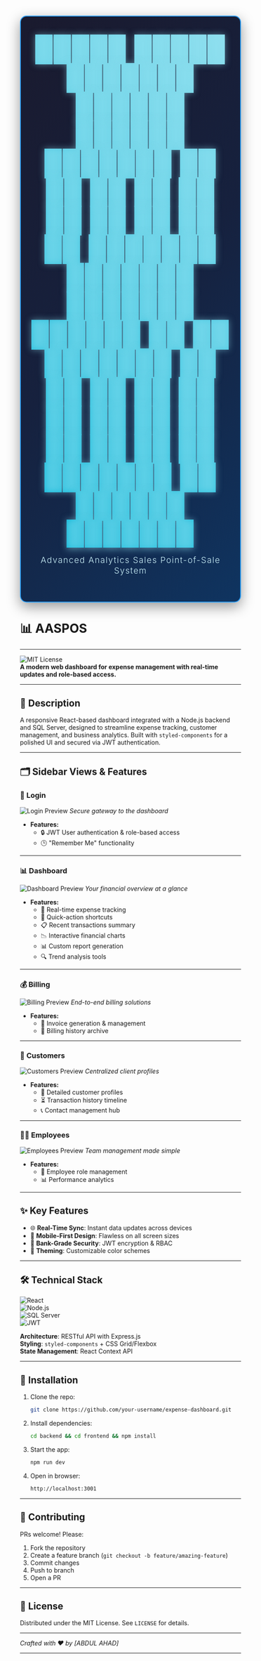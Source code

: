 <div align="center" style="
    background: linear-gradient(135deg, #1a1a2e 0%, #16213e 50%, #0f3460 100%);
    padding: 2.5rem 1rem;
    border-radius: 15px;
    box-shadow: 0 10px 30px rgba(0,0,0,0.4);
    margin: 2rem 0;
    border: 2px solid #2a9df4;
">
    <h5 style="
        font-family: 'Arial Black', sans-serif;
        font-size: 3.5rem;
        background: linear-gradient(45deg, #00b4d8 0%, #90e0ef 100%);
        -webkit-background-clip: text;
        background-clip: text;
        color: transparent;
        text-shadow: 0 0 15px rgba(144,224,239,0.5);
        letter-spacing: 2px;
        margin: 0;
    ">
 █████   █████  ███████ ██████   ██████  ███████ 
██   ██ ██   ██ ██      ██   ██ ██    ██ ██      
███████ ███████ ███████ ██████  ██    ██ ███████ 
██   ██ ██   ██      ██ ██      ██    ██      ██ 
██   ██ ██   ██ ███████ ██       ██████  ███████ 
    </h5>
    <p style="
        color: #caf0f8;
        font-size: 1.2rem;
        margin-top: 1rem;
        font-weight: 300;
        letter-spacing: 1.5px;
    ">
        Advanced Analytics Sales Point-of-Sale System
    </p>
</div>

# 📊 AASPOS

---

![MIT License](https://img.shields.io/badge/License-MIT-green.svg)  
**A modern web dashboard for expense management with real-time updates and role-based access.**

---

## 📖 Description  
A responsive React-based dashboard integrated with a Node.js backend and SQL Server, designed to streamline expense tracking, customer management, and business analytics. Built with `styled-components` for a polished UI and secured via JWT authentication.

---

## 🗂️ Sidebar Views & Features

### 🔐 **Login**  
![Login Preview](assets/login.png) *Secure gateway to the dashboard*  
- **Features:**  
  - 🔒 JWT User authentication & role-based access  
  - 🕒 "Remember Me" functionality  

---

### 📊 **Dashboard**  
![Dashboard Preview](assets/main.png) *Your financial overview at a glance*  
- **Features:**  
  - 📍 Real-time expense tracking  
  - 🚀 Quick-action shortcuts  
  - 📋 Recent transactions summary  
  - 📉 Interactive financial charts  
  - 📊 Custom report generation  
  - 🔍 Trend analysis tools  

---

### 💰 **Billing**  
![Billing Preview](assets/bill.png) *End-to-end billing solutions*  
- **Features:**  
  - 🧾 Invoice generation & management  
  - 📆 Billing history archive  

---

### 👥 **Customers**  
![Customers Preview](assets/customers.png) *Centralized client profiles*  
- **Features:**  
  - 📇 Detailed customer profiles  
  - ⏳ Transaction history timeline  
  - 📞 Contact management hub  

---

### 👨‍💼 **Employees**  
![Employees Preview](assets/employee.png) *Team management made simple*  
- **Features:**  
  - 👤 Employee role management  
  - 📊 Performance analytics  

---

## ✨ Key Features  
- 🌐 **Real-Time Sync**: Instant data updates across devices  
- 📱 **Mobile-First Design**: Flawless on all screen sizes  
- 🔐 **Bank-Grade Security**: JWT encryption & RBAC  
- 🎨 **Theming**: Customizable color schemes  

---

## 🛠️ Technical Stack  
![React](https://img.shields.io/badge/-React-61DAFB?logo=react&logoColor=white)  
![Node.js](https://img.shields.io/badge/-Node.js-339933?logo=node.js&logoColor=white)  
![SQL Server](https://img.shields.io/badge/-SQL%20Server-CC2927?logo=microsoft-sql-server&logoColor=white)  
![JWT](https://img.shields.io/badge/-JWT-000000?logo=json-web-tokens&logoColor=white)  

**Architecture**: RESTful API with Express.js  
**Styling**: `styled-components` + CSS Grid/Flexbox  
**State Management**: React Context API  

---

## 🚀 Installation  
1. Clone the repo:  
   ```bash
   git clone https://github.com/your-username/expense-dashboard.git
   ```
2. Install dependencies:  
   ```bash
   cd backend && cd frontend && npm install
   ```
3. Start the app:  
   ```bash
   npm run dev
   ```
4. Open in browser:  
   ```bash
   http://localhost:3001
   ```

---

## 🤝 Contributing  
PRs welcome! Please:  
1. Fork the repository  
2. Create a feature branch (`git checkout -b feature/amazing-feature`)  
3. Commit changes  
4. Push to branch  
5. Open a PR  

---

## 📜 License  
Distributed under the MIT License. See `LICENSE` for details.  

---

*Crafted with ❤️ by [ABDUL AHAD]*  

---
